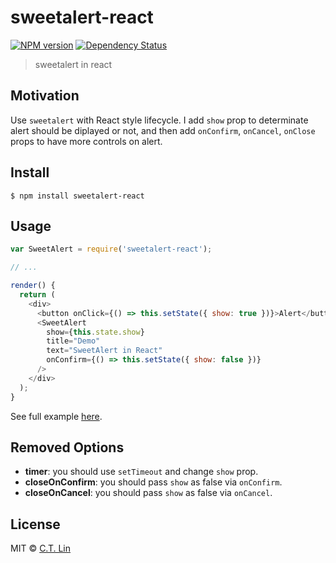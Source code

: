 # sweetalert-react

[![NPM version][npm-image]][npm-url]
[![Dependency Status][david_img]][david_site]

> sweetalert in react

## Motivation

Use `sweetalert` with React style lifecycle. I add `show` prop to determinate alert should be diplayed or not, and then add `onConfirm`, `onCancel`, `onClose` props to have more controls on alert.

## Install

```
$ npm install sweetalert-react
```

## Usage

```js
var SweetAlert = require('sweetalert-react');

// ...

render() {
  return (
    <div>
      <button onClick={() => this.setState({ show: true })}>Alert</button>
      <SweetAlert
        show={this.state.show}
        title="Demo"
        text="SweetAlert in React"
        onConfirm={() => this.setState({ show: false })}
      />
    </div>
  );
}
```

See full example [here](./example/simple).

## Removed Options

- **timer**: you should use `setTimeout` and change `show` prop.
- **closeOnConfirm**: you should pass `show` as false via `onConfirm`.
- **closeOnCancel**: you should pass `show` as false via `onCancel`.

## License

MIT © [C.T. Lin](https://github.com/chentsulin/sweetalert-react)

[npm-image]: https://badge.fury.io/js/sweetalert-react.svg
[npm-url]: https://npmjs.org/package/sweetalert-react
[travis-image]: https://travis-ci.org/chentsulin/sweetalert-react.svg
[travis-url]: https://travis-ci.org/chentsulin/sweetalert-react
[coveralls-image]: https://coveralls.io/repos/chentsulin/sweetalert-react/badge.svg?branch=master&service=github
[coveralls-url]: https://coveralls.io/r/chentsulin/sweetalert-react?branch=master
[david_img]: https://david-dm.org/chentsulin/sweetalert-react.svg
[david_site]: https://david-dm.org/chentsulin/sweetalert-react

